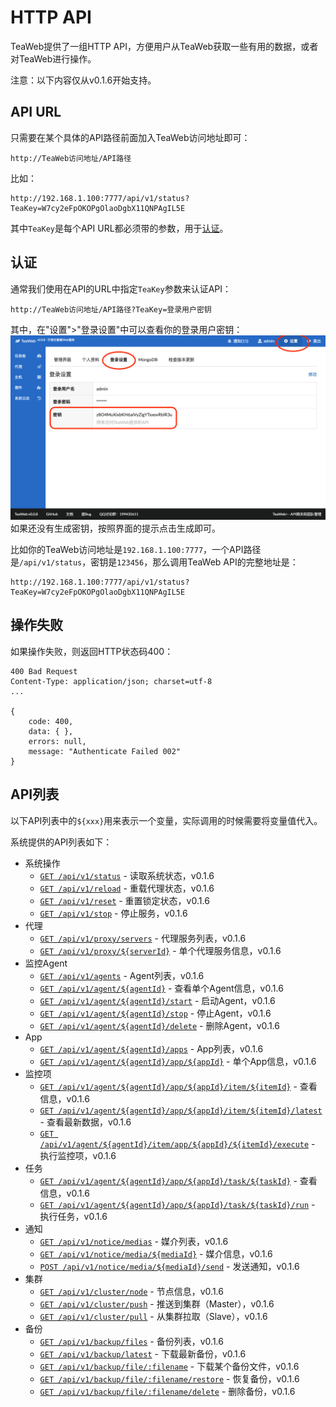 # HTTP API
TeaWeb提供了一组HTTP API，方便用户从TeaWeb获取一些有用的数据，或者对TeaWeb进行操作。

注意：以下内容仅从v0.1.6开始支持。

## API URL
只需要在某个具体的API路径前面加入TeaWeb访问地址即可：
~~~
http://TeaWeb访问地址/API路径
~~~

比如：
~~~
http://192.168.1.100:7777/api/v1/status?TeaKey=W7cy2eFpOKOPgOlaoDgbX11QNPAgIL5E
~~~

其中`TeaKey`是每个API URL都必须带的参数，用于[认证](#认证)。

## 认证
通常我们使用在API的URL中指定`TeaKey`参数来认证API：
~~~
http://TeaWeb访问地址/API路径?TeaKey=登录用户密钥
~~~

其中，在"设置">"登录设置"中可以查看你的登录用户密钥：
![api_monitor1.png](api_monitor1.png)
如果还没有生成密钥，按照界面的提示点击生成即可。

比如你的TeaWeb访问地址是`192.168.1.100:7777`，一个API路径是`/api/v1/status`，密钥是`123456`，那么调用TeaWeb API的完整地址是：
~~~
http://192.168.1.100:7777/api/v1/status?TeaKey=W7cy2eFpOKOPgOlaoDgbX11QNPAgIL5E
~~~

## 操作失败
如果操作失败，则返回HTTP状态码400：
~~~http
400 Bad Request
Content-Type: application/json; charset=utf-8
...

{
	code: 400,
	data: { },
	errors: null,
	message: "Authenticate Failed 002"
}
~~~

## API列表
以下API列表中的`${xxx}`用来表示一个变量，实际调用的时候需要将变量值代入。

系统提供的API列表如下：
* 系统操作
  * [`GET /api/v1/status`](v1/Status.md) - 读取系统状态，v0.1.6
  * [`GET /api/v1/reload`](v1/Reload.md) - 重载代理状态，v0.1.6
  * [`GET /api/v1/reset`](v1/Reset.md) - 重置锁定状态，v0.1.6
  * [`GET /api/v1/stop`](v1/Stop.md) - 停止服务，v0.1.6
* 代理
  * [`GET /api/v1/proxy/servers`](v1/proxy/Servers.md) - 代理服务列表，v0.1.6
  * [`GET /api/v1/proxy/${serverId}`](v1/proxy/Server.md) - 单个代理服务信息，v0.1.6
* 监控Agent
  * [`GET /api/v1/agents`](v1/agent/Agents.md) - Agent列表，v0.1.6
  * [`GET /api/v1/agent/${agentId}`](v1/agent/Agent.md) - 查看单个Agent信息，v0.1.6
  * [`GET /api/v1/agent/${agentId}/start`](v1/agent/Start.md) - 启动Agent，v0.1.6
  * [`GET /api/v1/agent/${agentId}/stop`](v1/agent/Stop.md) - 停止Agent，v0.1.6
  * [`GET /api/v1/agent/${agentId}/delete`](v1/agent/Delete.md) - 删除Agent，v0.1.6
* App
  * [`GET /api/v1/agent/${agentId}/apps`](v1/agent/app/Apps.md) - App列表，v0.1.6
  * [`GET /api/v1/agent/${agentId}/app/${appId}`](v1/agent/app/App.md) - 单个App信息，v0.1.6
* 监控项
  * [`GET /api/v1/agent/${agentId}/app/${appId}/item/${itemId}`](v1/agent/app/item/Item.md) - 查看信息，v0.1.6
  * [`GET /api/v1/agent/${agentId}/app/${appId}/item/${itemId}/latest`](v1/agent/app/item/Latest.md) - 查看最新数据，v0.1.6
  * [`GET /api/v1/agent/${agentId}/item/app/${appId}/${itemId}/execute`](v1/agent/app/item/Execute.md) - 执行监控项，v0.1.6
* 任务
  * [`GET /api/v1/agent/${agentId}/app/${appId}/task/${taskId}`](v1/agent/app/task/Task.md) - 查看信息，v0.1.6
  * [`GET /api/v1/agent/${agentId}/app/${appId}/task/${taskId}/run`](v1/agent/app/task/Run.md) - 执行任务，v0.1.6
* 通知
  * [`GET /api/v1/notice/medias`](v1/notice/media/Medias.md) - 媒介列表，v0.1.6
  * [`GET /api/v1/notice/media/${mediaId}`](v1/notice/media/Media.md) - 媒介信息，v0.1.6
  * [`POST /api/v1/notice/media/${mediaId}/send`](v1/notice/media/Send.md) - 发送通知，v0.1.6
* 集群
  * [`GET /api/v1/cluster/node`](v1/cluster/Node.md) - 节点信息，v0.1.6
  * [`GET /api/v1/cluster/push`](v1/cluster/Push.md) - 推送到集群（Master），v0.1.6
  * [`GET /api/v1/cluster/pull`](v1/cluster/Pull.md) - 从集群拉取（Slave），v0.1.6
* 备份
  * [`GET /api/v1/backup/files`](v1/backup/Files.md) - 备份列表，v0.1.6
  * [`GET /api/v1/backup/latest`](v1/backup/Latest.md) - 下载最新备份，v0.1.6
  * [`GET /api/v1/backup/file/:filename`](v1/backup/Download.md) - 下载某个备份文件，v0.1.6
  * [`GET /api/v1/backup/file/:filename/restore`](v1/backup/Restore.md) - 恢复备份，v0.1.6
  * [`GET /api/v1/backup/file/:filename/delete`](v1/backup/Delete.md) - 删除备份，v0.1.6